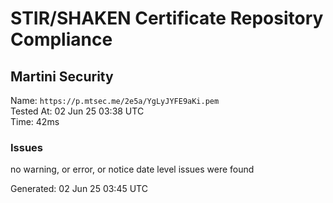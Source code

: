 # STIR/SHAKEN Certificate Repository Compliance

## Martini Security

Name: `https://p.mtsec.me/2e5a/YgLyJYFE9aKi.pem`\
Tested At: 02 Jun 25 03:38 UTC\
Time: 42ms

### Issues

no warning, or error, or notice date level issues were found

Generated: 02 Jun 25 03:45 UTC
